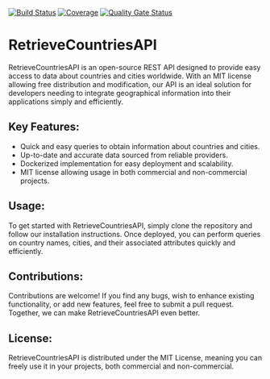 [![Build Status](https://github.com/rgdevment/RetrieveCountriesAPI/actions/workflows/main.yml/badge.svg)](https://github.com/rgdevment/RetrieveCountriesAPI/actions/workflows/main.yml)
[![Coverage](https://rgdevment.github.io/RetrieveCountriesAPI/badges/jacoco.svg)](https://rgdevment.github.io/RetrieveCountriesAPI) [![Quality Gate Status](https://sonarcloud.io/api/project_badges/measure?project=rgdevment_RetrieveCountriesAPI&metric=alert_status)](https://sonarcloud.io/summary/new_code?id=rgdevment_RetrieveCountriesAPI)


# RetrieveCountriesAPI

RetrieveCountriesAPI is an open-source REST API designed to provide easy access to data about countries and cities worldwide. With an MIT license allowing free distribution and modification, our API is an ideal solution for developers needing to integrate geographical information into their applications simply and efficiently.

## Key Features:

- Quick and easy queries to obtain information about countries and cities.
- Up-to-date and accurate data sourced from reliable providers.
- Dockerized implementation for easy deployment and scalability.
- MIT license allowing usage in both commercial and non-commercial projects.

## Usage:

To get started with RetrieveCountriesAPI, simply clone the repository and follow our installation instructions. Once deployed, you can perform queries on country names, cities, and their associated attributes quickly and efficiently.

## Contributions:

Contributions are welcome! If you find any bugs, wish to enhance existing functionality, or add new features, feel free to submit a pull request. Together, we can make RetrieveCountriesAPI even better.

## License:

RetrieveCountriesAPI is distributed under the MIT License, meaning you can freely use it in your projects, both commercial and non-commercial.
